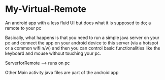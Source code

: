# My-Virtual-Remote
An android app with a less fluid UI but does what it is supposed to do; a remote to your pc

Basically, what happens is that you need to run a simple java server on your pc and connect the app on your android device to this server (via a hotspot or a common wifi n/w) and then you can control basic functionalities like the keyboard and mouse without touching your pc.

ServerforRemote --> runs on pc

Other Main activity java files are part of the android app
